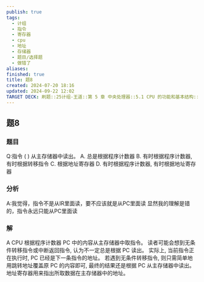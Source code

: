 ```yaml
---
publish: true
tags:
  - 计组
  - 指令
  - 寄存器
  - cpu
  - 地址
  - 存储器
  - 题目/选择题
  - 做错了
aliases: 
finished: true
title: 题8
created: 2024-07-20 18:16
updated: 2024-09-22 12:02
TARGET DECK: 刷题::25计组-王道::第 5 章 中央处理器::5.1 CPU 的功能和基本结构::题8
---
```

## 题8
### 题目
Q:指令 ( ) 从主存储器中读出。
A. 总是根据程序计数器
B. 有时根据程序计数器, 有时根据转移指令
C. 根据地址寄存器
D. 有时根据程序计数器, 有时根据地址寄存器
### 分析
A:我觉得，指令不是从IR里面读，要不应该就是从PC里面读
显然我的理解是错的，指令永远只能从PC里面读
### 解
A
CPU 根据程序计数器 PC 中的内容从主存储器中取指令。
读者可能会想到无条件转移指令或中断返回指令, 认为不一定总是根据 PC 读出。
实际上, 当前指令正在执行时, PC 已经是下一条指令的地址。
若遇到无条件转移指令, 则只需简单地用跳转地址覆盖原 PC 的内容即可, 最终的结果还是根据 PC 从主存储器中读出。
地址寄存器用来指出所取数据在主存储器中的地址。
<!--ID: 1727368451000-->
